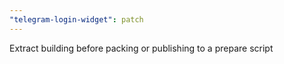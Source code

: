 ```yaml
---
"telegram-login-widget": patch
---
```


Extract building before packing or publishing to a prepare script
